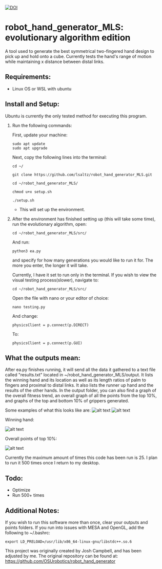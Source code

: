 [![DOI](https://zenodo.org/badge/449414021.svg)](https://zenodo.org/badge/latestdoi/449414021)
# robot_hand_generator_MLS: evolutionary algorithm edition
A tool used to generate the best symmetrical two-fingered hand design to pick up and hold onto a cube. Currently tests the hand's range of motion while maintaining x distance between distal links.

## Requirements:
- Linux OS or WSL with ubuntu


## Install and Setup:
Ubuntu is currently the only tested method for executing this program.


1. Run the following commands:

    First, update your machine:
    
    ```console
    sudo apt update
    sudo apt upgrade
    ```
    Next, copy the following lines into the terminal:
    ```
    cd ~/
    ```
    ```
    git clone https://github.com/lsaltz/robot_hand_generator_MLS.git
    ```
    ```
    cd ~/robot_hand_generator_MLS/
    ```
    ```
    chmod u+x setup.sh
    ```
    ```
    ./setup.sh
    ```

    * This will set up the environment.
    
2. After the environment has finished setting up (this will take some time), run the evolutionary algorithm, open:

    ```console
    cd ~/robot_hand_generator_MLS/src/
    ```
   
   And run:
    
    ```console
    python3 ea.py
    ```
    and specify for how many generations you would like to run it for. The more you enter, the longer it will take. 
    
    Currently, I have it set to run only in the terminal. If you wish to view the visual testing process(slower), navigate to:
    
    ```console
    cd ~/robot_hand_generator_MLS/src/
    ```
    Open the file with nano or your editor of choice:
    
    ```console
    nano testing.py
    ```
    And change:
     ```console
     physicsClient = p.connect(p.DIRECT)
    ```
    To:
     ```console
     physicsClient = p.connect(p.GUI)
    ```
   
## What the outputs mean:

After ea.py finishes running, it will send all the data it gathered to a text file called "results.txt" located in ~/robot_hand_generator_MLS/output.
It lists the winning hand and its location as well as its length ratios of palm to fingers and proximal to distal links. 
It also lists the runner up hand and the results of the other hands. 
In the output folder, you can also find a graph of the overall fitness trend, an overall graph of all the points from the top 10%, and graphs of the top and bottom 10% of grippers generated. 

Some examples of what this looks like are:
![alt text](https://github.com/lsaltz/robot_hand_generator_MLS/blob/main/imgs/results.png?raw=true)
![alt text](https://github.com/lsaltz/robot_hand_generator_MLS/blob/main/imgs/fitness_trend.png?raw=true)
<p align="left">Winning hand: </p>

![alt text](https://github.com/lsaltz/robot_hand_generator_MLS/blob/main/imgs/child_0_5_2m.png?raw=true)

<p align="left">Overall points of top 10%: </p>

![alt text](https://github.com/lsaltz/robot_hand_generator_MLS/blob/main/imgs/overall_graph.png?raw=true)

Currently the maximum amount of times this code has been run is 25. I plan to run it 500 times once I return to my desktop.

## Todo:
- Optimize
- Run 500+ times


## Additional Notes:
If you wish to run this software more than once, clear your outputs and points folders. If you run into issues with MESA and OpenGL, add the following to ~/.bashrc:
```
export LD_PRELOAD=/usr/lib/x86_64-linux-gnu/libstdc++.so.6
```
This project was originally created by Josh Campbell, and has been adjusted by me. The original repository can be found at:
https://github.com/OSUrobotics/robot_hand_generator
